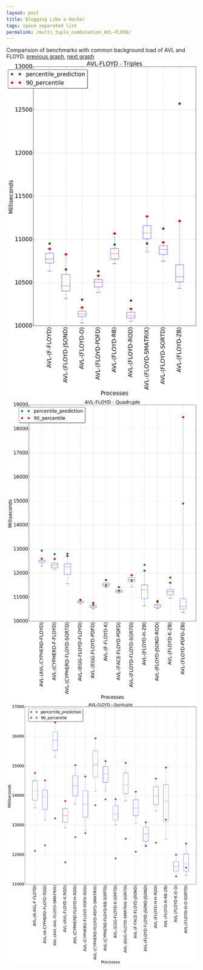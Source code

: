 ```yaml
---
layout: post
title: Blogging Like a Hacker
tags: space separated list
permalink: /multi_tuple_combination_AVL-FLOYD/
---
```


Comparision of benchmarks with common background load of AVL and FLOYD.
[previous graph](../multi_tuple_combination_AVL-FACE/), [next graph](../multi_tuple_combination_AVL-F/)
![graph figure](./images/triple/AVL/AVL-FLOYD_box.png)![graph figure](./images/quadruple/AVL/AVL-FLOYD_box.png)![graph figure](./images/quintuple/AVL/AVL-FLOYD_box.png)